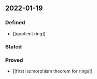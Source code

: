 ## 2022-01-19
### Defined
- [[quotient ring]]
### Stated
### Proved
- [[first isomorphism theorem for rings]]